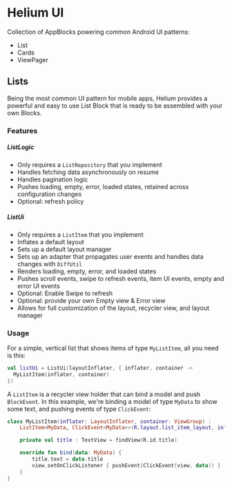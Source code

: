 # Helium UI

Collection of AppBlocks powering common Android UI patterns:

- List
- Cards
- ViewPager

## Lists

Being the most common UI pattern for mobile apps, Helium provides a powerful and easy to use List Block that is ready to be assembled with your own Blocks.

### Features

##### ListLogic

- Only requires a `ListRepository` that you implement
- Handles fetching data asynchronously on resume
- Handles pagination logic
- Pushes loading, empty, error, loaded states, retained across configuration changes
- Optional: refresh policy

##### ListUi

- Only requires a `ListItem` that you implement
- Inflates a default layout
- Sets up a default layout manager
- Sets up an adapter that propagates user events and handles data changes with `DiffUtil`
- Renders loading, empty, error, and loaded states
- Pushes scroll events, swipe to refresh events, item UI events, empty and error UI events
- Optional: Enable Swipe to refresh
- Optional: provide your own Empty view & Error view
- Allows for full customization of the layout, recycler view, and layout manager

### Usage

For a simple, vertical list that shows items of type `MyListItem`, all you need is this:

```kotlin
val listUi = ListUi(layoutInflater, { inflater, container ->
  MyListItem(inflater, container)
})
```

A `ListItem` is a recycler view holder that can bind a model and push `BlockEvent`. In this example, we're binding a model of type `MyData` to show some text, and pushing events of type `ClickEvent`:

```kotlin
class MyListItem(inflater: LayoutInflater, container: ViewGroup) :
    ListItem<MyData, ClickEvent<MyData>>(R.layout.list_item_layout, inflater, container) {

    private val title : TextView = findView(R.id.title)

    override fun bind(data: MyData) {
        title.text = data.title
        view.setOnClickListener { pushEvent(ClickEvent(view, data)) }
    }
}
```

